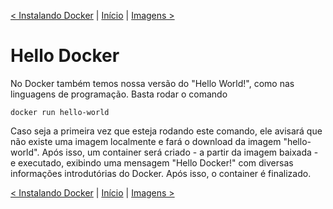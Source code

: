 [< Instalando Docker](2-InstalandoDocker.md) | [Início](README.md) | [Imagens >](4-Imagens.md)

# Hello Docker
No Docker também temos nossa versão do "Hello World!", como nas linguagens de programação. Basta rodar o comando 
```
docker run hello-world
```
Caso seja a primeira vez que esteja rodando este comando, ele avisará que não existe uma imagem localmente e fará o download da imagem "hello-world". Após isso, um container será criado - a partir da imagem baixada - e executado, exibindo uma mensagem "Hello Docker!" com diversas informações introdutórias do Docker. Após isso, o container é finalizado.

[< Instalando Docker](2-InstalandoDocker.md) | [Início](README.md) | [Imagens >](4-Imagens.md)
